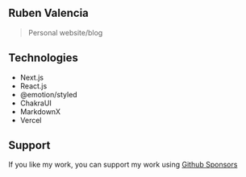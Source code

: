## Ruben Valencia

> Personal website/blog

## Technologies

- Next.js
- React.js
- @emotion/styled
- ChakraUI
- MarkdownX
- Vercel

## Support

If you like my work, you can support my work using [Github Sponsors](https://github.com/sponsors/carlosazaustre?frequency=one-time&sponsor=carlosazaustre)
